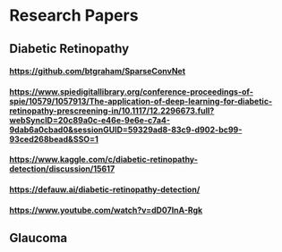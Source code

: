 # Research Papers

## Diabetic Retinopathy

#### https://github.com/btgraham/SparseConvNet

#### https://www.spiedigitallibrary.org/conference-proceedings-of-spie/10579/1057913/The-application-of-deep-learning-for-diabetic-retinopathy-prescreening-in/10.1117/12.2296673.full?webSyncID=20c89a0c-e46e-9e6e-c7a4-9dab6a0cbad0&sessionGUID=59329ad8-83c9-d902-bc99-93ced268bead&SSO=1

#### https://www.kaggle.com/c/diabetic-retinopathy-detection/discussion/15617

#### https://defauw.ai/diabetic-retinopathy-detection/

#### https://www.youtube.com/watch?v=dD07lnA-Rgk













## Glaucoma
